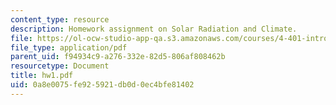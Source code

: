 ```yaml
---
content_type: resource
description: Homework assignment on Solar Radiation and Climate.
file: https://ol-ocw-studio-app-qa.s3.amazonaws.com/courses/4-401-introduction-to-building-technology-spring-2006/0a8e0075fe925921db0d0ec4bfe81402_hw1.pdf
file_type: application/pdf
parent_uid: f94934c9-a276-332e-82d5-806af808462b
resourcetype: Document
title: hw1.pdf
uid: 0a8e0075-fe92-5921-db0d-0ec4bfe81402
---
```

